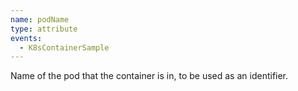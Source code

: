 ```yaml
---
name: podName
type: attribute
events:
  - K8sContainerSample
---
```


Name of the pod that the container is in, to be used as an identifier.